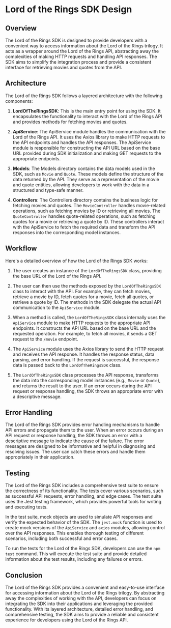# Lord of the Rings SDK Design

## Overview

The Lord of the Rings SDK is designed to provide developers with a convenient way to access information about the Lord of the Rings trilogy. It acts as a wrapper around the Lord of the Rings API, abstracting away the complexities of making HTTP requests and handling API responses. The SDK aims to simplify the integration process and provide a consistent interface for retrieving movies and quotes from the API.

## Architecture

The Lord of the Rings SDK follows a layered architecture with the following components:

1. **LordOfTheRingsSDK**: This is the main entry point for using the SDK. It encapsulates the functionality to interact with the Lord of the Rings API and provides methods for fetching movies and quotes.

2. **ApiService**: The ApiService module handles the communication with the Lord of the Rings API. It uses the Axios library to make HTTP requests to the API endpoints and handles the API responses. The ApiService module is responsible for constructing the API URL based on the base URL provided during SDK initialization and making GET requests to the appropriate endpoints.

3. **Models**: The Models directory contains the data models used in the SDK, such as `Movie` and `Quote`. These models define the structure of the data returned by the API. They serve as a representation of the movie and quote entities, allowing developers to work with the data in a structured and type-safe manner.

4. **Controllers**: The Controllers directory contains the business logic for fetching movies and quotes. The `MovieController` handles movie-related operations, such as fetching movies by ID or retrieving all movies. The `QuoteController` handles quote-related operations, such as fetching quotes for a movie or retrieving a quote by ID. These controllers interact with the ApiService to fetch the required data and transform the API responses into the corresponding model instances.

## Workflow

Here's a detailed overview of how the Lord of the Rings SDK works:

1. The user creates an instance of the `LordOfTheRingsSDK` class, providing the base URL of the Lord of the Rings API.

2. The user can then use the methods exposed by the `LordOfTheRingsSDK` class to interact with the API. For example, they can fetch movies, retrieve a movie by ID, fetch quotes for a movie, fetch all quotes, or retrieve a quote by ID. The methods in the SDK delegate the actual API communication to the `ApiService` module.

3. When a method is called, the `LordOfTheRingsSDK` class internally uses the `ApiService` module to make HTTP requests to the appropriate API endpoints. It constructs the API URL based on the base URL and the requested operation. For example, to fetch all movies, it sends a GET request to the `/movie` endpoint.

4. The `ApiService` module uses the Axios library to send the HTTP request and receives the API response. It handles the response status, data parsing, and error handling. If the request is successful, the response data is passed back to the `LordOfTheRingsSDK` class.

5. The `LordOfTheRingsSDK` class processes the API response, transforms the data into the corresponding model instances (e.g., `Movie` or `Quote`), and returns the result to the user. If an error occurs during the API request or response handling, the SDK throws an appropriate error with a descriptive message.

## Error Handling

The Lord of the Rings SDK provides error handling mechanisms to handle API errors and propagate them to the user. When an error occurs during an API request or response handling, the SDK throws an error with a descriptive message to indicate the cause of the failure. The error messages are designed to be informative and helpful in diagnosing and resolving issues. The user can catch these errors and handle them appropriately in their application.

## Testing

The Lord of the Rings SDK includes a comprehensive test suite to ensure the correctness of its functionality. The tests cover various scenarios, such as successful API requests, error handling, and edge cases. The test suite uses the Jest testing framework, which provides powerful tools for writing and executing tests.

In the test suite, mock objects are used to simulate API responses and verify the expected behavior of the SDK. The `jest.mock` function is used to create mock versions of the `ApiService` and `axios` modules, allowing control over the API responses. This enables thorough testing of different scenarios, including both successful and error cases.

To run the tests for the Lord of the Rings SDK, developers can use the `npm test` command. This will execute the test suite and provide detailed information about the test results, including any failures or errors.

## Conclusion

The Lord of the Rings SDK provides a convenient and easy-to-use interface for accessing information about the Lord of the Rings trilogy. By abstracting away the complexities of working with the API, developers can focus on integrating the SDK into their applications and leveraging the provided functionality. With its layered architecture, detailed error handling, and comprehensive testing, the SDK aims to provide a reliable and consistent experience for developers using the Lord of the Rings API.

